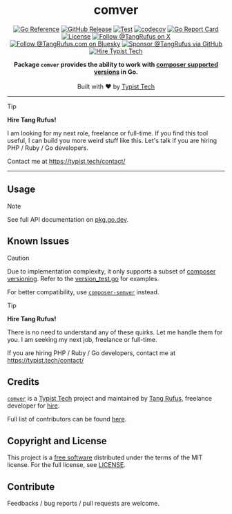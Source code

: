 <div align="center">

# comver

[![Go Reference](https://pkg.go.dev/badge/github.com/typisttech/comver.svg)](https://pkg.go.dev/github.com/typisttech/comver)
[![GitHub Release](https://img.shields.io/github/v/release/typisttech/comver?style=flat-square&)](https://github.com/typisttech/comver/releases/latest)
[![Test](https://github.com/typisttech/comver/actions/workflows/test.yml/badge.svg)](https://github.com/typisttech/comver/actions/workflows/test.yml)
[![codecov](https://codecov.io/gh/typisttech/comver/graph/badge.svg?token=GVO7RV80TJ)](https://codecov.io/gh/typisttech/comver)
[![Go Report Card](https://goreportcard.com/badge/github.com/typisttech/comver)](https://goreportcard.com/report/github.com/typisttech/comver)
[![License](https://img.shields.io/github/license/typisttech/comver.svg)](https://github.com/typisttech/comver/blob/master/LICENSE)
[![Follow @TangRufus on X](https://img.shields.io/badge/Follow-TangRufus-15202B?logo=x&logoColor=white)](https://x.com/tangrufus)
[![Follow @TangRufus.com on Bluesky](https://img.shields.io/badge/Bluesky-TangRufus.com-blue?logo=bluesky)](https://bsky.app/profile/tangrufus.com)
[![Sponsor @TangRufus via GitHub](https://img.shields.io/badge/Sponsor-TangRufus-EA4AAA?logo=githubsponsors)](https://github.com/sponsors/tangrufus)
[![Hire Typist Tech](https://img.shields.io/badge/Hire-Typist%20Tech-778899)](https://typist.tech/contact/)

<p>
  <strong>Package <code>comver</code> provides the ability to work with <a href="https://github.com/composer/semver/">composer supported versions</a> in Go.</strong>
  <br />
  <br />
  Built with ♥ by <a href="https://typist.tech/">Typist Tech</a>
</p>

</div>

---

> [!TIP]
> **Hire Tang Rufus!**
>
> I am looking for my next role, freelance or full-time.
> If you find this tool useful, I can build you more weird stuff like this.
> Let's talk if you are hiring PHP / Ruby / Go developers.
>
> Contact me at https://typist.tech/contact/

---

## Usage

> [!NOTE]
>
> See full API documentation on [pkg.go.dev](https://pkg.go.dev/github.com/typisttech/comver).

## Known Issues

> [!CAUTION]
>
> Due to implementation complexity, it only supports a subset of [composer versioning](https://github.com/composer/semver/).
> Refer to the [version_test.go](https://github.com/typisttech/comver/blob/main/version_test.go) for examples.
>
> For better compatibility, use [`composer-semver`](https://github.com/typisttech/composer-semver/) instead.

> [!TIP]
> **Hire Tang Rufus!**
>
> There is no need to understand any of these quirks.
> Let me handle them for you.
> I am seeking my next job, freelance or full-time.
>
> If you are hiring PHP / Ruby / Go developers,
> contact me at https://typist.tech/contact/

## Credits

[`comver`](https://github.com/typisttech/comver) is a [Typist Tech](https://typist.tech) project and maintained by [Tang Rufus](https://x.com/TangRufus), freelance developer for [hire](https://typist.tech/contact/).

Full list of contributors can be found [here](https://github.com/typisttech/comver/graphs/contributors).

## Copyright and License

This project is a [free software](https://www.gnu.org/philosophy/free-sw.en.html) distributed under the terms of the MIT license. For the full license, see [LICENSE](./LICENSE).

## Contribute

Feedbacks / bug reports / pull requests are welcome.
